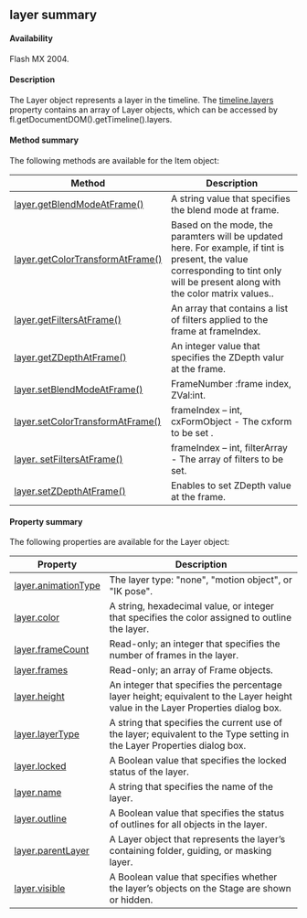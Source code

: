 ## layer summary

#### Availability

Flash MX 2004.

#### Description

The Layer object represents a layer in the timeline. The [timeline.layers](../Timeline_object/timeli31.md) property contains an array of Layer objects, which can be accessed by fl.getDocumentDOM().getTimeline().layers.

#### Method summary

The following methods are available for the Item object:

| **Method** | **Description** |
| --- | --- |
| [layer.getBlendModeAtFrame()](../Layer_object/layer13.md) | A string value that specifies the blend mode at frame. |
| [layer.getColorTransformAtFrame()](../Layer_object/layer14.md) | Based on the mode, the paramters will be updated here. For example, if tint is present, the value corresponding to tint only will be present along with the color matrix values.. |
| [layer.getFiltersAtFrame()](../Layer_object/layer15.md) | An array that contains a list of filters applied to the frame at frameIndex. |
| [layer.getZDepthAtFrame() ](../Layer_object/layer11.md) | An integer value that specifies the ZDepth valur at the frame. |
| [layer.setBlendModeAtFrame()](../Layer_object/layer16.md) | FrameNumber :frame index,  ZVal:int. |
| [layer.setColorTransformAtFrame()](../Layer_object/layer17.md) | frameIndex – int, cxFormObject - The cxform to be set . |
| [layer. setFiltersAtFrame()](../Layer_object/layer18.md) | frameIndex – int, filterArray - The array of filters to be set. |
| [layer.setZDepthAtFrame() ](../Layer_object/layer12.md) | Enables to set ZDepth value at the frame. |

#### Property summary

The following properties are available for the Layer object:

| **Property** | **Description** |
| --- | --- |
| [layer.animationType](../Layer_object/layer.md) | The layer type: "none", "motion object", or "IK pose". |
| [layer.color](../Layer_object/layer1.md) | A string, hexadecimal value, or integer that specifies the color assigned to outline the layer. |
| [layer.frameCount](../Layer_object/layer2.md) | Read-only; an integer that specifies the number of frames in the layer. |
| [layer.frames](../Layer_object/layer3.md) | Read-only; an array of Frame objects. |
| [layer.height](../Layer_object/layer4.md) | An integer that specifies the percentage layer height; equivalent to the Layer height value in the Layer Properties dialog box. |
| [layer.layerType](../Layer_object/layer5.md) | A string that specifies the current use of the layer; equivalent to the Type setting in the Layer Properties dialog box. |
| [layer.locked](../Layer_object/layer6.md) | A Boolean value that specifies the locked status of the layer. |
| [layer.name](../Layer_object/layer7.md) | A string that specifies the name of the layer. |
| [layer.outline](../Layer_object/layer8.md) | A Boolean value that specifies the status of outlines for all objects in the layer. |
| [layer.parentLayer](../Layer_object/layer9.md) | A Layer object that represents the layer’s containing folder, guiding, or masking layer. |
| [layer.visible](../Layer_object/layer10.md) | A Boolean value that specifies whether the layer’s objects on the Stage are shown or hidden. |
